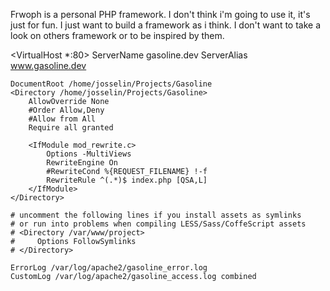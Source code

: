 Frwoph is a personal PHP framework.
I don't think i'm going to use it, it's just for fun.
I just want to build a framework as i think.
I don't want to take a look on others framework or to be inspired by them.

<VirtualHost *:80>
    ServerName gasoline.dev
    ServerAlias www.gasoline.dev

    DocumentRoot /home/josselin/Projects/Gasoline
    <Directory /home/josselin/Projects/Gasoline>
        AllowOverride None
        #Order Allow,Deny
        #Allow from All
        Require all granted

        <IfModule mod_rewrite.c>
            Options -MultiViews
            RewriteEngine On
            #RewriteCond %{REQUEST_FILENAME} !-f
            RewriteRule ^(.*)$ index.php [QSA,L]
        </IfModule>
    </Directory>

    # uncomment the following lines if you install assets as symlinks
    # or run into problems when compiling LESS/Sass/CoffeScript assets
    # <Directory /var/www/project>
    #     Options FollowSymlinks
    # </Directory>

    ErrorLog /var/log/apache2/gasoline_error.log
    CustomLog /var/log/apache2/gasoline_access.log combined
</VirtualHost>
